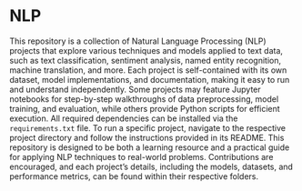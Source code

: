 # NLP

This repository is a collection of Natural Language Processing (NLP) projects that explore various techniques and models applied to text data, such as text classification, sentiment analysis, named entity recognition, machine translation, and more. Each project is self-contained with its own dataset, model implementations, and documentation, making it easy to run and understand independently. Some projects may feature Jupyter notebooks for step-by-step walkthroughs of data preprocessing, model training, and evaluation, while others provide Python scripts for efficient execution. All required dependencies can be installed via the `requirements.txt` file. To run a specific project, navigate to the respective project directory and follow the instructions provided in its README. This repository is designed to be both a learning resource and a practical guide for applying NLP techniques to real-world problems. Contributions are encouraged, and each project’s details, including the models, datasets, and performance metrics, can be found within their respective folders.
